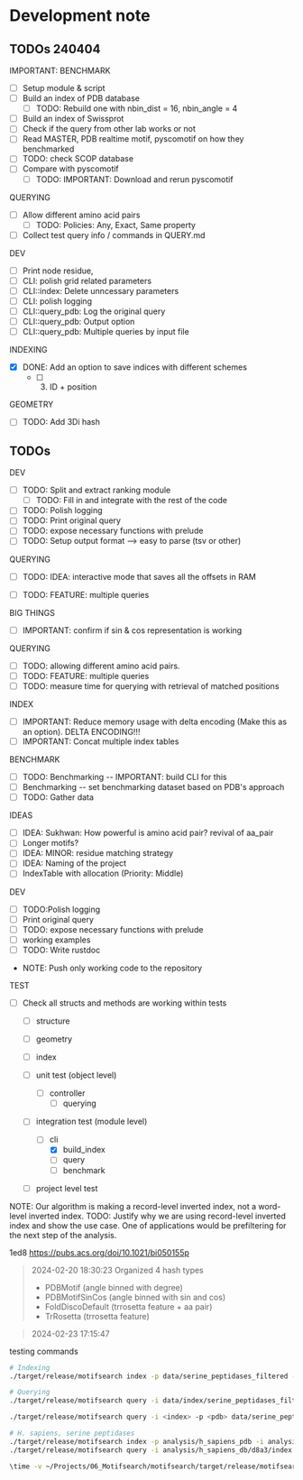 # Development note

## TODOs 240404

IMPORTANT: BENCHMARK 
- [ ] Setup module & script
- [ ] Build an index of PDB database
  - [ ] TODO: Rebuild one with nbin_dist = 16, nbin_angle = 4
- [ ] Build an index of Swissprot
- [ ] Check if the query from other lab works or not
- [ ] Read MASTER, PDB realtime motif, pyscomotif on how they benchmarked
- [ ] TODO: check SCOP database
- [ ] Compare with pyscomotif
  - [ ] TODO: IMPORTANT: Download and rerun pyscomotif

QUERYING
- [ ] Allow different amino acid pairs
  - [ ] TODO: Policies: Any, Exact, Same property
- [ ] Collect test query info / commands in QUERY.md

DEV
- [ ] Print node residue, 
- [ ] CLI: polish grid related parameters
- [ ] CLI::index: Delete unncessary parameters
- [ ] CLI: polish logging
- [ ] CLI::query_pdb: Log the original query
- [ ] CLI::query_pdb: Output option
- [ ] CLI::query_pdb: Multiple queries by input file

INDEXING
- [x] DONE: Add an option to save indices with different schemes
  - [ ] 3. ID + position

GEOMETRY
- [ ] TODO: Add 3Di hash 


## TODOs 


DEV
- [ ] TODO: Split and extract ranking module
  - [ ] TODO: Fill in and integrate with the rest of the code
- [ ] TODO: Polish logging
- [ ] TODO: Print original query
- [ ] TODO: expose necessary functions with prelude
- [ ] TODO: Setup output format --> easy to parse (tsv or other)

QUERYING
- [ ] TODO: IDEA: interactive mode that saves all the offsets in RAM
- [ ] TODO: FEATURE: multiple queries


BIG THINGS
- [ ] IMPORTANT: confirm if sin & cos representation is working 

QUERYING
- [ ] TODO: allowing different amino acid pairs.
- [ ] TODO: FEATURE: multiple queries
- [ ] TODO: measure time for querying with retrieval of matched positions

INDEX
- [ ] IMPORTANT: Reduce memory usage with delta encoding (Make this as an option). DELTA ENCODING!!!
- [ ] IMPORTANT: Concat multiple index tables

BENCHMARK
- [ ] TODO: Benchmarking -- IMPORTANT: build CLI for this
- [ ] Benchmarking -- set benchmarking dataset based on PDB's approach
- [ ] TODO: Gather data

IDEAS
- [ ] IDEA: Sukhwan: How powerful is amino acid pair? revival of aa_pair
- [ ] Longer motifs?
- [ ] IDEA: MINOR: residue matching strategy 
- [ ] IDEA: Naming of the project
- [ ] IndexTable with allocation (Priority: Middle)

DEV
- [ ] TODO:Polish logging
- [ ] Print original query
- [ ] TODO: expose necessary functions with prelude
- [ ] working examples
- [ ] TODO: Write rustdoc
- NOTE: Push only working code to the repository

TEST
- [ ] Check all structs and methods are working within tests
  - [ ] structure
  - [ ] geometry
  - [ ] index
  - [ ] unit test (object level)
    - [ ] controller
      - [ ] querying
  - [ ] integration test (module level)
      - [ ] cli
        - [x] build_index
        - [ ] query
        - [ ] benchmark
  - [ ] project level test


NOTE: Our algorithm is making a record-level inverted index, not a word-level inverted index.
TODO: Justify why we are using record-level inverted index and show the use case.
One of applications would be prefiltering for the next step of the analysis.



1ed8
https://pubs.acs.org/doi/10.1021/bi050155p

<!-- https://stats.stackexchange.com/questions/218407/encoding-angle-data-for-neural-network -->

> 2024-02-20 18:30:23 Organized 4 hash types
> - PDBMotif (angle binned with degree)
> - PDBMotifSinCos (angle binned with sin and cos)
> - FoldDiscoDefault (trrosetta feature + aa pair)
> - TrRosetta (trrosetta feature)

> 2024-02-23 17:15:47

testing commands
```sh
# Indexing
./target/release/motifsearch index -p data/serine_peptidases_filtered -H default -i data/index/serine_peptidases_filtered -t 4 -v

# Querying
./target/release/motifsearch query -i data/index/serine_peptidases_filtered data/serine_peptidases_filtered/1aq2.pdb A250,A232,A269

./target/release/motifsearch query -i <index> -p <pdb> data/serine_peptidases_filtered/4cha.pdb -q B57,B102,C195

# H. sapiens, serine peptidases
./target/release/motifsearch index -p analysis/h_sapiens_pdb -i analysis/h_sapiens_db/d8a3/index -t 8 -v -d 8 -a 3 -H pdb -c 65535
./target/release/motifsearch query -i analysis/h_sapiens_db/d8a3/index  -p data/serine_peptidases_filtered/4cha.pdb -q B57,B102,C195

\time -v ~/Projects/06_Motifsearch/motifsearch/target/release/motifsearch query -p query/4CHA.pdb -q B57,B102,C195 -i h_sapiens_db/3di/index -t 32 > ~/serine.3di.tsv

```
